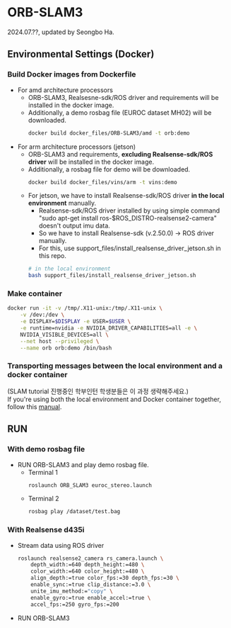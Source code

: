 # ORB-SLAM3
2024.07.??, updated by Seongbo Ha.

## Environmental Settings (Docker)
### Build Docker images from Dockerfile
- For amd architecture processors
    - ORB-SLAM3, Realsesne-sdk/ROS driver and requirements will be installed in the docker image.
    - Additionally, a demo rosbag file (EUROC dataset MH02) will be downloaded.
        ```bash
        docker build docker_files/ORB-SLAM3/amd -t orb:demo
        ```
- For arm architecture processors (jetson)
    - ORB-SLAM3 and requirements, **excluding Realsense-sdk/ROS driver** will be installed in the docker image.
    - Additionally, a rosbag file for demo will be downloaded.
        ```bash
        docker build docker_files/vins/arm -t vins:demo
        ```
    - For jetson, we have to install Realsense-sdk/ROS driver **in the local environment** manually.
        - Realsense-sdk/ROS driver installed by using simple command "sudo apt-get install ros-$ROS_DISTRO-realsense2-camera" doesn't output imu data.
        - So we have to install Realsense-sdk (v.2.50.0) -> ROS driver manually.
        - For this, use support_files/install_realsense_driver_jetson.sh in this repo.
        ```bash
        # in the local environment
        bash support_files/install_realsense_driver_jetson.sh
        ```

### Make container
```bash
docker run -it -v /tmp/.X11-unix:/tmp/.X11-unix \
    -v /dev:/dev \
    -e DISPLAY=$DISPLAY -e USER=$USER \
    -e runtime=nvidia -e NVIDIA_DRIVER_CAPABILITIES=all -e \
    NVIDIA_VISIBLE_DEVICES=all \
    --net host --privileged \
    --name orb orb:demo /bin/bash
```

### Transporting messages between the local environment and a docker container
(SLAM tutorial 진행중인 학부인턴 학생분들은 이 과정 생략해주세요.)<br>
If you're using both the local environment and Docker container together, follow this [manual](https://github.com/Lab-of-AI-and-Robotics/Lair_Code_Implementation_Manual/blob/main/manual/ROS_multidevice.md).
## RUN
### With demo rosbag file
- RUN ORB-SLAM3 and play demo rosbag file.
    - Terminal 1
        ```bash
        roslaunch ORB_SLAM3 euroc_stereo.launch
        ```
    - Terminal 2
        ```bash
        rosbag play /dataset/test.bag
        ```
### With Realsense d435i
- Stream data using ROS driver
    ```bash
    roslaunch realsense2_camera rs_camera.launch \
        depth_width:=640 depth_height:=480 \
        color_width:=640 color_height:=480 \
        align_depth:=true color_fps:=30 depth_fps:=30 \
        enable_sync:=true clip_distance:=3.0 \
        unite_imu_method:="copy" \
        enable_gyro:=true enable_accel:=true \
        accel_fps:=250 gyro_fps:=200
    ```
- RUN ORB-SLAM3